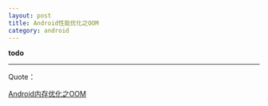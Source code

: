 ```yaml
---
layout: post
title: Android性能优化之OOM
category: android
---
```









**todo**















---

Quote：

[Android内存优化之OOM](http://hukai.me/android-performance-oom/)